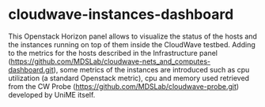 # cloudwave-instances-dashboard

This Openstack Horizon panel allows to visualize the status of the hosts and the instances running on top of them inside the CloudWave testbed. Adding to the metrics for the hosts described in the Infrastructure panel (https://github.com/MDSLab/cloudwave-nets_and_computes-dashboard.git), some metrics of the instances are introduced such as cpu utilization (a standard Openstack metric), cpu and memory used retrieved from the CW Probe (https://github.com/MDSLab/cloudwave-probe.git) developed by UniME itself.
